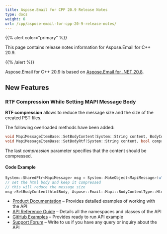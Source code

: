 ```yaml
---
title: Aspose.Email for CPP 20.9 Release Notes
type: docs
weight: 6
url: /cpp/aspose-email-for-cpp-20-9-release-notes/
---
```


{{% alert color="primary" %}} 

This page contains release notes information for Aspose.Email for C++ 20.9.

{{% /alert %}} 

Aspose.Email for C++ 20.9 is based on [Aspose.Email for .NET 20.8](/email/net/aspose-email-for-net-20-9-release-notes/).

## **New Features**
### **RTF Compression While Setting MAPI Message Body**

**RTF compression** allows to reduce the message size and the size of the created PST files.

The following overloaded methods have been added:
```cpp
void MapiMessageItemBase::SetBodyContent(System::String content, BodyContentType contentType, bool compression);
void MapiMessageItemBase::SetBodyRtf(System::String content, bool compression);
```

The last *compression* parameter specifies that the content should be compressed.

#### Code Example
```cpp
System::SharedPtr<MapiMessage> msg = System::MakeObject<MapiMessage>(u"from@doamin.com", u"to@domain.com", u"subject", u"body");
// set the html body and keep it compressed
// this will reduce the message size
msg->SetBodyContent(htmlBody, Aspose::Email::Mapi::BodyContentType::Html, true);
```

- [Product Documentation](/email/cpp/home/) – Provides detailed examples of working with the API
- [API Reference Guide](https://reference.aspose.com/email/cpp) – Details all the namespaces and classes of the API
- [GitHub Examples](https://github.com/aspose-email/Aspose.Email-for-C) – Provides ready to run API example
- [Support Forum](https://forum.aspose.com/c/email/12) – Write to us if you have any query or inquiry about the API
